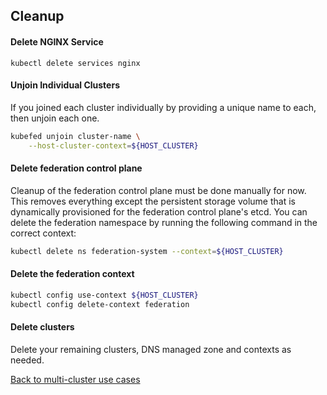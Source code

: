 ## Cleanup 

#### Delete NGINX Service

```
kubectl delete services nginx
```

#### Unjoin Individual Clusters

If you joined each cluster individually by providing a unique name to each, then unjoin each one. 

```bash
kubefed unjoin cluster-name \
    --host-cluster-context=${HOST_CLUSTER}
```

#### Delete federation control plane

Cleanup of the federation control plane must be done manually for now. This removes everything except the persistent storage volume that is dynamically provisioned for the
federation control plane's etcd. You can delete the federation namespace by running the
following command in the correct context:

```bash
kubectl delete ns federation-system --context=${HOST_CLUSTER}
```

#### Delete the federation context

```bash
kubectl config use-context ${HOST_CLUSTER}
kubectl config delete-context federation
```

#### Delete clusters

Delete your remaining clusters, DNS managed zone and contexts as needed.


[Back to multi-cluster use cases](../README.md#multi-cluster-use-cases-1)
